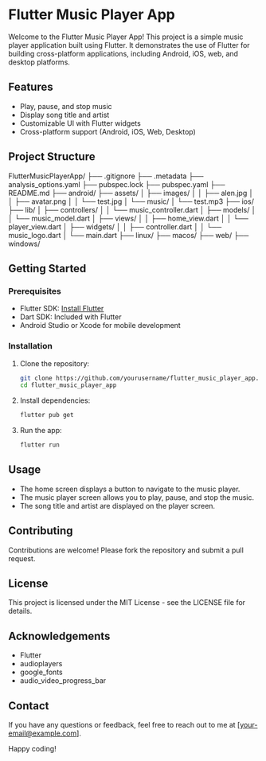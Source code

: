 # Flutter Music Player App

Welcome to the Flutter Music Player App! This project is a simple music player application built using Flutter. It demonstrates the use of Flutter for building cross-platform applications, including Android, iOS, web, and desktop platforms.

## Features

- Play, pause, and stop music
- Display song title and artist
- Customizable UI with Flutter widgets
- Cross-platform support (Android, iOS, Web, Desktop)

## Project Structure

FlutterMusicPlayerApp/ 
├── .gitignore 
├── .metadata 
├── analysis_options.yaml 
├── pubspec.lock 
├── pubspec.yaml 
├── README.md 
├── android/ 
├── assets/ 
│ ├── images/ 
│ │ ├── alen.jpg 
│ │ ├── avatar.png 
│ │ └── test.jpg 
│ └── music/ 
│ └── test.mp3 
├── ios/ 
├── lib/ 
│ ├── controllers/ 
│ │ └── music_controller.dart 
│ ├── models/ 
│ │ └── music_model.dart 
│ ├── views/ 
│ │ ├── home_view.dart 
│ │ └── player_view.dart 
│ ├── widgets/ 
│ │ ├── controller.dart 
│ │ └── music_logo.dart 
│ └── main.dart 
├── linux/ 
├── macos/ 
├── web/ 
├── windows/

## Getting Started

### Prerequisites

- Flutter SDK: [Install Flutter](https://flutter.dev/docs/get-started/install)
- Dart SDK: Included with Flutter
- Android Studio or Xcode for mobile development

### Installation

1. Clone the repository:

    ```bash
    git clone https://github.com/yourusername/flutter_music_player_app.git
    cd flutter_music_player_app
    ```

2. Install dependencies:

    ```bash
    flutter pub get
    ```

3. Run the app:

    ```bash
    flutter run
    ```

## Usage

- The home screen displays a button to navigate to the music player.
- The music player screen allows you to play, pause, and stop the music.
- The song title and artist are displayed on the player screen.

## Contributing

Contributions are welcome! Please fork the repository and submit a pull request.

## License

This project is licensed under the MIT License - see the LICENSE file for details.

## Acknowledgements

- Flutter
- audioplayers
- google_fonts
- audio_video_progress_bar

## Contact

If you have any questions or feedback, feel free to reach out to me at [your-email@example.com].

Happy coding!
